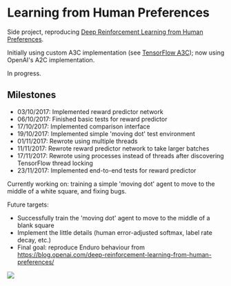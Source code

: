 # Learning from Human Preferences

Side project, reproducing [Deep Reinforcement Learning from Human Preferences](https://arxiv.org/abs/1706.03741).

Initially using custom A3C implementation (see [TensorFlow A3C](https://github.com/mrahtz/tensorflow-a3c)); now using OpenAI's A2C implementation.

In progress.

## Milestones

* 03/10/2017: Implemented reward predictor network
* 06/10/2017: Finished basic tests for reward predictor
* 17/10/2017: Implemented comparison interface
* 19/10/2017: Implemented simple 'moving dot' test environment
* 01/11/2017: Rewrote using multiple threads
* 11/11/2017: Rewrote reward predictor network to take larger batches
* 17/11/2017: Rewrote using processes instead of threads after discovering TensorFlow thread locking
* 23/11/2017: Implemented end-to-end tests for reward predictor

Currently working on: training a simple 'moving dot' agent to move to the middle of a white square, and fixing bugs.

Future targets:
* Successfully train the 'moving dot' agent to move to the middle of a blank square
* Implement the little details (human error-adjusted softmax, label rate decay, etc.)
* Final goal: reproduce Enduro behaviour from <https://blog.openai.com/deep-reinforcement-learning-from-human-preferences/>

![](https://blog.openai.com/content/images/2017/06/enduro.gif)
